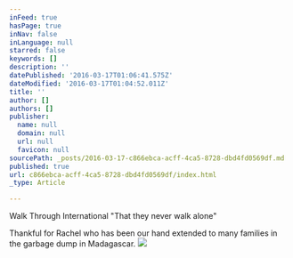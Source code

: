 ```yaml
---
inFeed: true
hasPage: true
inNav: false
inLanguage: null
starred: false
keywords: []
description: ''
datePublished: '2016-03-17T01:06:41.575Z'
dateModified: '2016-03-17T01:04:52.011Z'
title: ''
author: []
authors: []
publisher:
  name: null
  domain: null
  url: null
  favicon: null
sourcePath: _posts/2016-03-17-c866ebca-acff-4ca5-8728-dbd4fd0569df.md
published: true
url: c866ebca-acff-4ca5-8728-dbd4fd0569df/index.html
_type: Article

---
```

Walk Through International       "That they never walk alone"

Thankful for Rachel who has been our hand extended to many families in the garbage dump in Madagascar.
![](https://the-grid-user-content.s3-us-west-2.amazonaws.com/8486fef7-f9fc-47c2-ab22-0b210157abce.jpg)